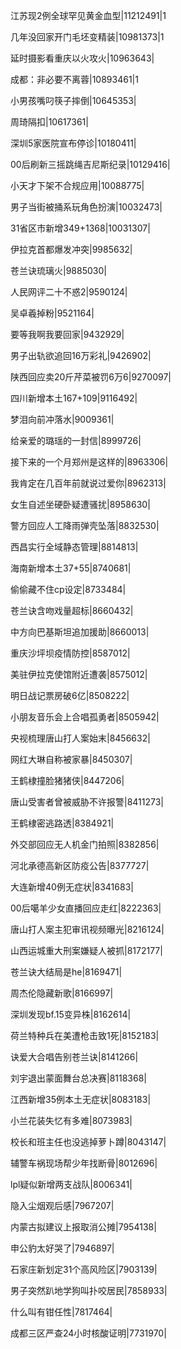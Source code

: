 江苏现2例全球罕见黄金血型|11212491|1

几年没回家开门毛坯变精装|10981373|1

延时摄影看重庆以火攻火|10963643|

成都：非必要不离蓉|10893461|1

小男孩嘴叼筷子摔倒|10645353|

周琦隔扣|10617361|

深圳5家医院宣布停诊|10180411|

00后刷新三摇跳绳吉尼斯纪录|10129416|

小天才下架不合规应用|10088775|

男子当街被捅系玩角色扮演|10032473|

31省区市新增349+1368|10031307|

伊拉克首都爆发冲突|9985632|

苍兰诀琉璃火|9885030|

人民网评二十不惑2|9590124|

吴卓羲掉粉|9521164|

要等我啊我要回家|9432929|

男子出轨欲追回16万彩礼|9426902|

陕西回应卖20斤芹菜被罚6万6|9270097|

四川新增本土167+109|9116492|

梦泪向前冲落水|9009361|

给亲爱的璐瑶的一封信|8999726|

接下来的一个月郑州是这样的|8963306|

我肯定在几百年前就说过爱你|8962313|

女生自述坐硬卧疑遭骚扰|8958630|

警方回应人工降雨弹壳坠落|8832530|

西昌实行全域静态管理|8814813|

海南新增本土37+55|8740681|

偷偷藏不住cp设定|8733484|

苍兰诀含吻戏量超标|8660432|

中方向巴基斯坦追加援助|8660013|

重庆沙坪坝疫情防控|8587012|

美驻伊拉克使馆附近遭袭|8575012|

明日战记票房破6亿|8508222|

小朋友音乐会上合唱孤勇者|8505942|

央视梳理唐山打人案始末|8456632|

网红大琳自称被家暴|8450307|

王鹤棣撞脸猪猪侠|8447206|

唐山受害者曾被威胁不许报警|8411273|

王鹤棣密逃路透|8384921|

外交部回应无人机金门拍照|8382856|

河北承德高新区防疫公告|8377727|

大连新增40例无症状|8341683|

00后噶羊少女直播回应走红|8222363|

唐山打人案主犯审讯视频曝光|8216124|

山西运城重大刑案嫌疑人被抓|8172177|

苍兰诀大结局是he|8169471|

周杰伦隐藏新歌|8166997|

深圳发现bf.15变异株|8162614|

荷兰特种兵在美遭枪击致1死|8152183|

诀爱大合唱告别苍兰诀|8141266|

刘宇退出蒙面舞台总决赛|8118368|

江西新增35例本土无症状|8083183|

小兰花装失忆有多难|8073983|

校长和班主任也没逃掉萝卜蹲|8043147|

辅警车祸现场帮少年找断骨|8012696|

lpl疑似新增两支战队|8006341|

隐入尘烟观后感|7967207|

内蒙古拟建议上报取消公摊|7954138|

申公豹太好哭了|7946897|

石家庄新划定31个高风险区|7903139|

男子突然趴地学狗叫扑咬居民|7858933|

什么叫有钳任性|7817464|

成都三区严查24小时核酸证明|7731970|

